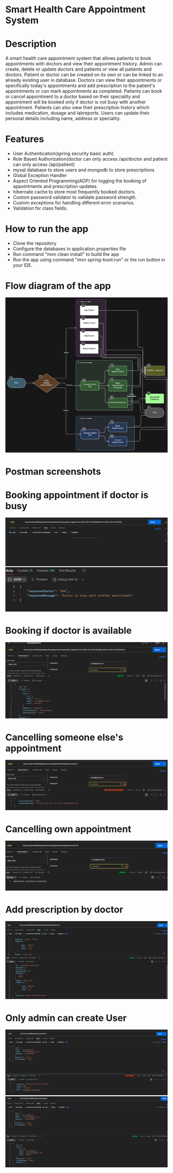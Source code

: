 # Smart Health Care Appointment System
# Description
A smart health care appointment system that allows patients to book appointments with doctors and view their appointment history.
Admin can create, delete or update doctors and patients or view all patients and doctors. Patient or doctor can be created on its own or can be linked 
to an already existing user in database.
Doctors can view their appointments or specifically today's appointments and add prescription to the patient's appointments
or can mark appointments as completed.
Patients can book or cancel appointment to a doctor based on their speciality and appointment will be booked only if doctor is not busy with 
another appointment.
Patients can also view their prescription history which includes medication, dosage and labreports.
Users can update their personal details including name, address or speciality.

# Features
- User Authentication(spring security basic auth)
- Role Based Authorization(doctor can only access /api/doctor and patient can only access /api/patient)
- mysql database to store users and mongodb to store prescriptions
- Global Exception Handler
- Aspect Oriented Programming(AOP) for logging the booking of appointments and prescription updates.
- hibernate cache to store most frequently booked doctors.
- Custom password validator to validate password strength.
- Custom exceptions for handling different error scenarios.
- Validation for class fields.

# How to run the app
- Clone the repository
- Configure the databases in application.properties file
- Run command "mvn clean install" to build the app
- Run the app using command "mvn spring-boot:run" or the run button in your IDE.

# Flow diagram of the app
![img.png](screenshots/img.png)

# Postman screenshots
# Booking appointment if doctor is busy
![img_1.png](screenshots/bookappointment.png)
    ![img_1.png](resultofbookappointment.png)
# Booking if doctor is available
![img_1.png](screenshots/Bookingifavailable.png)
# Cancelling someone else's appointment
![img_1.png](screenshots/cacellingotherapp.png)
# Cancelling own appointment
![img_1.png](screenshots/cancellingown.png)
# Add prescription by doctor
![img_2.png](screenshots/addprescription.png)
# Only admin can create User
![img_1.png](screenshots/img_1.png)
![img_2.png](screenshots/img_2.png)

